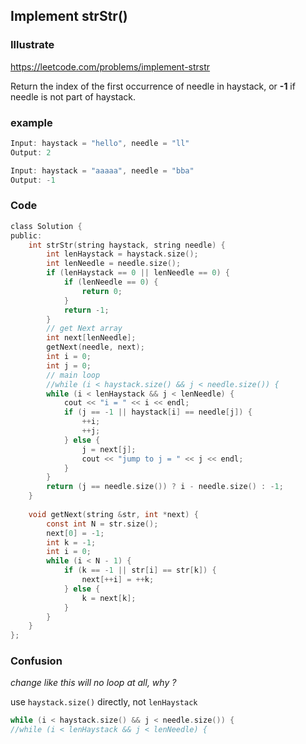 ## Implement strStr()
### Illustrate
<https://leetcode.com/problems/implement-strstr>

Return the index of the first occurrence of needle in haystack, or **-1** if needle is not part of haystack.

### example
```c
Input: haystack = "hello", needle = "ll"
Output: 2

Input: haystack = "aaaaa", needle = "bba"
Output: -1
```
### Code
```c
class Solution {
public:
    int strStr(string haystack, string needle) {
        int lenHaystack = haystack.size();
        int lenNeedle = needle.size();
        if (lenHaystack == 0 || lenNeedle == 0) {
            if (lenNeedle == 0) {
                return 0;
            }
            return -1;
        }
        // get Next array
        int next[lenNeedle];
        getNext(needle, next);
        int i = 0;
        int j = 0;
        // main loop
        //while (i < haystack.size() && j < needle.size()) {
        while (i < lenHaystack && j < lenNeedle) {
            cout << "i = " << i << endl;
            if (j == -1 || haystack[i] == needle[j]) {
                ++i;
                ++j;
            } else {
                j = next[j];
                cout << "jump to j = " << j << endl;
            }
        }
        return (j == needle.size()) ? i - needle.size() : -1;
    }
    
    void getNext(string &str, int *next) {
        const int N = str.size();
        next[0] = -1;
        int k = -1;
        int i = 0;
        while (i < N - 1) {
            if (k == -1 || str[i] == str[k]) {
                next[++i] = ++k;
            } else {
                k = next[k];
            }
        }
    }
};
```

### Confusion
_change like this will no loop at all, why ?_

use `haystack.size()` directly, not `lenHaystack `

```c
while (i < haystack.size() && j < needle.size()) {
//while (i < lenHaystack && j < lenNeedle) {
```